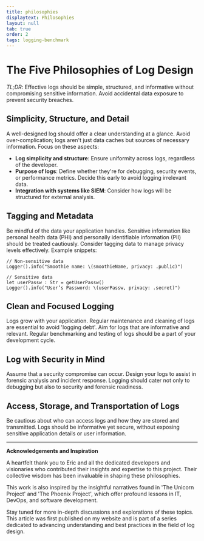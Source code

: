 ```yaml
---
title: philosophies
displaytext: Philosophies
layout: null
tab: true
order: 2
tags: logging-benchmark
---
```

# The Five Philosophies of Log Design

*TL;DR*: Effective logs should be simple, structured, and informative without compromising sensitive information. Avoid accidental data exposure to prevent security breaches.

## Simplicity, Structure, and Detail

A well-designed log should offer a clear understanding at a glance. Avoid over-complication; logs aren't just data caches but sources of necessary information. Focus on these aspects:

- **Log simplicity and structure**: Ensure uniformity across logs, regardless of the developer.
- **Purpose of logs**: Define whether they're for debugging, security events, or performance metrics. Decide this early to avoid logging irrelevant data.
-  **Integration with systems like SIEM**: Consider how logs will be structured for external analysis.

## Tagging and Metadata

Be mindful of the data your application handles. Sensitive information like personal health data (PHI) and personally identifiable information (PII) should be treated cautiously. Consider tagging data to manage privacy levels effectively. Example snippets:

```plaintext
// Non-sensitive data
Logger().info("Smoothie name: \(smoothieName, privacy: .public)")

// Sensitive data
let userPassw : Str = getUserPassw()
Logger().info("User’s Password: \(userPassw, privacy: .secret)")
```

##  Clean and Focused Logging

Logs grow with your application. Regular maintenance and cleaning of logs are essential to avoid 'logging debt'. Aim for logs that are informative and relevant. Regular benchmarking and testing of logs should be a part of your development cycle.

## Log with Security in Mind

Assume that a security compromise can occur. Design your logs to assist in forensic analysis and incident response. Logging should cater not only to debugging but also to security and forensic readiness.

##  Access, Storage, and Transportation of Logs

Be cautious about who can access logs and how they are stored and transmitted. Logs should be informative yet secure, without exposing sensitive application details or user information.

---


 **Acknowledgements and Inspiration**

A heartfelt thank you to Eric and all the dedicated developers and visionaries who contributed their insights and expertise to this project. Their collective wisdom has been invaluable in shaping these philosophies.

 This work is also inspired by the insightful narratives found in 'The Unicorn Project' and 'The Phoenix Project', which offer profound lessons in IT, DevOps, and software development.

Stay tuned for more in-depth discussions and explorations of these topics. This article was first published on my website and is part of a series dedicated to advancing understanding and best practices in the field of log design.


